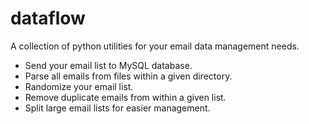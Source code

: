 # dataflow
A collection of python utilities for your email data management needs.

- Send your email list to MySQL database.
- Parse all emails from files within a given directory.
- Randomize your email list.
- Remove duplicate emails from within a given list.
- Split large email lists for easier management.

